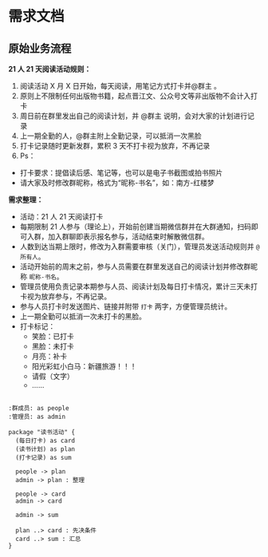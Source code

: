# 需求文档

## 原始业务流程

**21 人 21 天阅读活动规则：**

1. 阅读活动 X 月 X 日开始，每天阅读，用笔记方式打卡并@群主 。
2. 原则上不限制任何出版物书籍，起点晋江文、公众号文等非出版物不会计入打卡
3. 周日前在群里发出自己的阅读计划，并 @群主 说明，会对大家的计划进行记录
4. 上一期全勤的人，@群主附上全勤记录，可以抵消一次黑脸
5. 打卡记录随时更新发群，累积 3 天不打卡视为放弃，不再记录
6. Ps：

- 打卡要求：提倡读后感、笔记等，也可以是电子书截图或拍书照片
- 请大家及时修改群昵称，格式为“昵称-书名”，如：南方-红楼梦

**需求整理：**

- 活动：21 人 21 天阅读打卡
- 每期限制 21 人参与（理论上），开始前创建当期微信群并在大群通知，扫码即可入群，加入群聊即表示报名参与，活动结束时解散微信群。
- 人数到达当期上限时，修改为入群需要审核（关门），管理员发送活动规则并 `@所有人`。
- 活动开始前的周末之前，参与人员需要在群里发送自己的阅读计划并修改群昵称 `昵称-书名`。
- 管理员使用负责记录本期参与人员、阅读计划及每日打卡情况，累计三天未打卡视为放弃参与，不再记录。
- 参与人员打卡时发送图片、链接并附带 `打卡` 两字，方便管理员统计。
- 上一期全勤可以抵消一次未打卡的黑脸。
- 打卡标记：
  - 笑脸：已打卡
  - 黑脸：未打卡
  - 月亮：补卡
  - 阳光彩虹小白马：新疆旅游！！！
  - 请假（文字）
  - ……

```plantuml

:群成员: as people
:管理员: as admin

package "读书活动" {
  (每日打卡) as card
  (读书计划) as plan
  (打卡记录) as sum

  people -> plan
  admin -> plan : 整理

  people -> card
  admin -> card

  admin -> sum
  
  plan ..> card : 先决条件
  card ..> sum : 汇总
}

```
